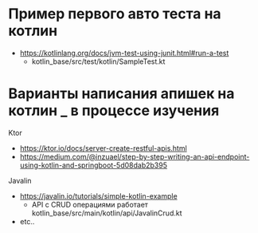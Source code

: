 # Пример первого авто теста на котлин
- https://kotlinlang.org/docs/jvm-test-using-junit.html#run-a-test
    - kotlin_base/src/test/kotlin/SampleTest.kt

# Варианты написания апишек на котлин _ в процессе изучения
Ktor
- https://ktor.io/docs/server-create-restful-apis.html
- https://medium.com/@inzuael/step-by-step-writing-an-api-endpoint-using-kotlin-and-springboot-5d08dab2b395

Javalin
- https://javalin.io/tutorials/simple-kotlin-example
    - API с CRUD операциями работает kotlin_base/src/main/kotlin/api/JavalinCrud.kt
- etc..